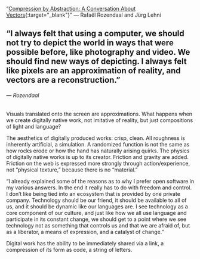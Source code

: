 <a name="vectors01"></a>

“[Compression by Abstraction: A Conversation About Vectors](http://rhizome.org/editorial/2013/jul/30/compression-abstraction/){:target="_blank"}” — Rafaël Rozendaal and Jürg Lehni

## “I always felt that using a computer, we should not try to depict the world in ways that were possible before, like photography and video. We should find new ways of depicting. I always felt like pixels are an approximation of reality, and vectors are a reconstruction.”
###### — Rozendaal

Visuals translated onto the screen are approximations. What happens when we create digitally native work, not imitative of reality, but just compositions of light and language?

The aesthetics of digitally produced works: crisp, clean. All roughness is inherently artificial, a simulation. A randomized function is not the same as how rocks erode or how the hand has naturally arising quirks. The physics of digitally native works is up to its creator. Friction and gravity are added. Friction on the web is expressed more strongly through action/experience, not “physical texture,” because there is no “material.”

“I already explained some of the reasons as to why I prefer open software in my various answers. In the end it really has to do with freedom and control. I don’t like being tied into an ecosystem that is provided by one private company. Technology should be our friend, it should be available to all of us, and it should be dynamic like our languages are. I see technology as a core component of our culture, and just like how we all use language and participate in its constant change, we should get to a point where we see technology not as something that controls us and that we are afraid of, but as a liberator, a means of expression, and a catalyst of change.”

Digital work has the ability to be immediately shared via a link, a compression of its form as code, a string of letters.
